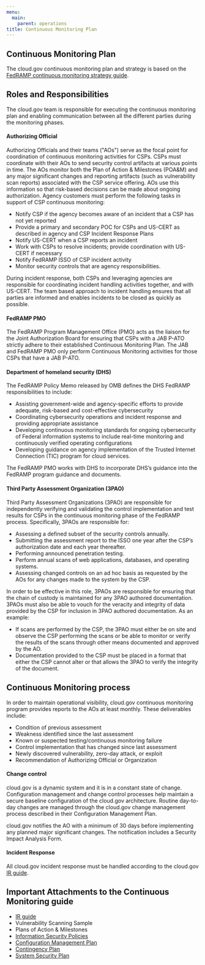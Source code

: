 ```yaml
---
menu:
  main:
    parent: operations
title: Continuous Monitoring Plan
---
```


## Continuous Monitoring Plan

The cloud.gov continuous monitoring plan and strategy is based on the [FedRAMP continuous monitoring strategy guide](https://www.fedramp.gov/files/2015/03/FedRAMP-Continuous-Monitoring-Strategy-Guide-v2.0-3.docx).

## Roles and Responsibilities

The cloud.gov team is responsible for executing the continuous monitoring plan and enabling communication between all the different parties during the monitoring phases.

#### Authorizing Official
Authorizing Officials and their teams ("AOs") serve as the focal point for coordination of continuous monitoring activities for CSPs.  CSPs must coordinate with their AOs to send security control artifacts at various points in time.  The AOs monitor both the Plan of Action & Milestones (POA&M) and any major significant changes and reporting artifacts (such as vulnerability scan reports) associated with the CSP service offering.  AOs use this information so that risk-based decisions can be made about ongoing authorization.  Agency customers must perform the following tasks in support of CSP continuous monitoring:

- Notify CSP if the agency becomes aware of an incident that a CSP has not yet reported
- Provide a primary and secondary POC for CSPs and US-CERT as described in agency and CSP Incident Response Plans
- Notify US-CERT when a CSP reports an incident
- Work with CSPs to resolve incidents; provide coordination with US-CERT if necessary
- Notify FedRAMP ISSO of CSP incident activity
- Monitor security controls that are agency responsibilities.  

During incident response, both CSPs and leveraging agencies are responsible for coordinating incident handling activities together, and with US-CERT.  The team based approach to incident handling ensures that all parties are informed and enables incidents to be closed as quickly as possible.  

#### FedRAMP PMO
The FedRAMP Program Management Office (PMO) acts as the liaison for the Joint Authorization Board for ensuring that CSPs with a JAB P-ATO strictly adhere to their established Continuous Monitoring Plan.  The JAB and FedRAMP PMO only perform Continuous Monitoring activities for those CSPs that have a JAB P-ATO.

#### Department of homeland security (DHS)
The FedRAMP Policy Memo released by OMB defines the DHS FedRAMP responsibilities to include:

- Assisting government-wide and agency-specific efforts to provide adequate, risk-based and cost-effective cybersecurity
- Coordinating cybersecurity operations and incident response and providing appropriate assistance
- Developing continuous monitoring standards for ongoing cybersecurity of Federal information systems to include real-time monitoring and continuously verified operating configurations
- Developing guidance on agency implementation of the Trusted Internet Connection (TIC) program for cloud services.  

The FedRAMP PMO works with DHS to incorporate DHS’s guidance into the FedRAMP program guidance and documents.  

#### Third Party Assessment Organization (3PAO)
Third Party Assessment Organizations (3PAO) are responsible for independently verifying and validating the control implementation and test results for CSPs in the continuous monitoring phase of the FedRAMP process.  Specifically, 3PAOs are responsible for:

- Assessing a defined subset of the security controls annually.  
- Submitting the assessment report to the ISSO one year after the CSP’s authorization date and each year thereafter.
- Performing announced penetration testing.
- Perform annual scans of web applications, databases, and operating systems.
- Assessing changed controls on an ad hoc basis as requested by the AOs for any changes made to the system by the CSP.

In order to be effective in this role, 3PAOs are responsible for ensuring that the chain of custody is maintained for any 3PAO authored documentation.  3PAOs must also be able to vouch for the veracity and integrity of data provided by the CSP for inclusion in 3PAO authored documentation.  As an example:

-	If scans are performed by the CSP, the 3PAO must either be on site and observe the CSP performing the scans or be able to monitor or verify the results of the scans through other means documented and approved by the AO.
- Documentation provided to the CSP must be placed in a format that either the CSP cannot alter or that allows the 3PAO to verify the integrity of the document.


## Continuous Monitoring process

In order to maintain operational visibility, cloud.gov continuous monitoring program provides reports to the AOs at least monthly. These deliverables include:

- Condition of previous assessment
- Weakness identified since the last assessment
- Known or suspected testing/continuous monitoring failure
- Control implementation that has changed since last assessment
- Newly discovered vulnerability, zero-day attack, or exploit
- Recommendation of Authorizing Official or Organization


#### Change control

cloud.gov is a dynamic system and it is in a constant state of change. Configuration management and change control processes help maintain a secure baseline configuration of the cloud.gov architecture.  Routine day-to-day changes are managed through the cloud.gov change management process described in their Configuration Management Plan.

cloud.gov notifies the AO with a minimum of 30 days before implementing any planned major significant changes. The notification includes a Security Impact Analysis Form.

#### Incident Response

All cloud.gov incident response must be handled according to the cloud.gov [IR guide](https://docs.cloud.gov/ops/security-ir/).

## Important Attachments to the Continuous Monitoring guide

- [IR guide](https://docs.cloud.gov/ops/security-ir/)
- Vulnerability Scanning Sample
- Plans of Action & Milestones
- [Information Security Policies](https://github.com/18F/compliance-docs/)
- [Configuration Management Plan](https://docs.cloud.gov/ops/configuration-management/)
- [Contingency Plan](https://docs.cloud.gov/ops/contingency-plan/)
- [System Security Plan](https://compliance.cloud.gov/)
